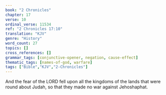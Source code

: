 ```yaml
---
book: "2 Chronicles"
chapter: 17
verse: 10
ordinal_verse: 11534
ref: "2 Chronicles 17:10"
translation: "KJV"
genre: "History"
word_count: 27
topics: []
cross_references: []
grammar_tags: [conjunctive-opener, negation, cause-effect]
thematic_tags: [names-of-god, warfare]
tags: ["Bible","KJV","2-Chronicles"]
---
```

And the fear of the LORD fell upon all the kingdoms of the lands that were round about Judah, so that they made no war against Jehoshaphat.
